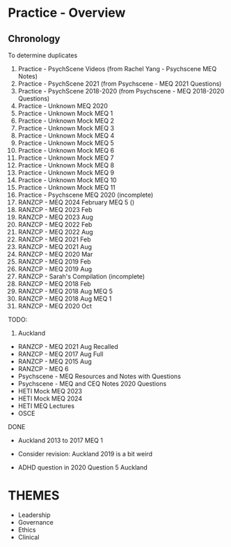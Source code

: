 # Practice - Overview

## Chronology
To determine duplicates

1. Practice - PsychScene Videos (from Rachel Yang - Psychscene MEQ Notes)
2. Practice - PsychScene 2021 (from Psychscene - MEQ 2021 Questions)
3. Practice - PsychScene 2018-2020 (from Psychscene - MEQ 2018-2020 Questions)
4. Practice - Unknown MEQ 2020
5. Practice - Unknown Mock MEQ 1
6. Practice - Unknown Mock MEQ 2
7. Practice - Unknown Mock MEQ 3
8. Practice - Unknown Mock MEQ 4
9. Practice - Unknown Mock MEQ 5
10. Practice - Unknown Mock MEQ 6
11. Practice - Unknown Mock MEQ 7
12. Practice - Unknown Mock MEQ 8
13. Practice - Unknown Mock MEQ 9
14. Practice - Unknown Mock MEQ 10
15. Practice - Unknown Mock MEQ 11
16. Practice - Psychscene MEQ 2020 (incomplete)
17. RANZCP - MEQ 2024 February MEQ 5 ()
18. RANZCP - MEQ 2023 Feb
19. RANZCP - MEQ 2023 Aug
20. RANZCP - MEQ 2022 Feb
21. RANZCP - MEQ 2022 Aug
22. RANZCP - MEQ 2021 Feb
23. RANZCP - MEQ 2021 Aug
24. RANZCP - MEQ 2020 Mar
25. RANZCP - MEQ 2019 Feb
26. RANZCP - MEQ 2019 Aug
27. RANZCP - Sarah's Compilation (incomplete)
28. RANZCP - MEQ 2018 Feb
29. RANZCP - MEQ 2018 Aug MEQ 5
30. RANZCP - MEQ 2018 Aug MEQ 1
31. RANZCP - MEQ 2020 Oct

TODO:
1.  Auckland
- RANZCP - MEQ 2021 Aug Recalled
- RANZCP - MEQ 2017 Aug Full
- RANZCP - MEQ 2015 Aug
- RANZCP - MEQ 6
- Psychscene - MEQ Resources and Notes with Questions
- Psychscene - MEQ and CEQ Notes 2020 Questions
- HETI Mock MEQ 2023
- HETI Mock MEQ 2024
- HETI MEQ Lectures
- OSCE

DONE
- Auckland 2013 to 2017 MEQ 1

- Consider revision: Auckland 2019 is a bit weird
- ADHD question in 2020 Question 5 Auckland

# THEMES
- Leadership
- Governance
- Ethics
- Clinical